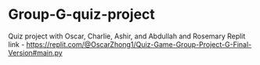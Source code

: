 # Group-G-quiz-project
Quiz project with Oscar, Charlie, Ashir, and Abdullah and Rosemary
Replit link - https://replit.com/@OscarZhong1/Quiz-Game-Group-Project-G-Final-Version#main.py
